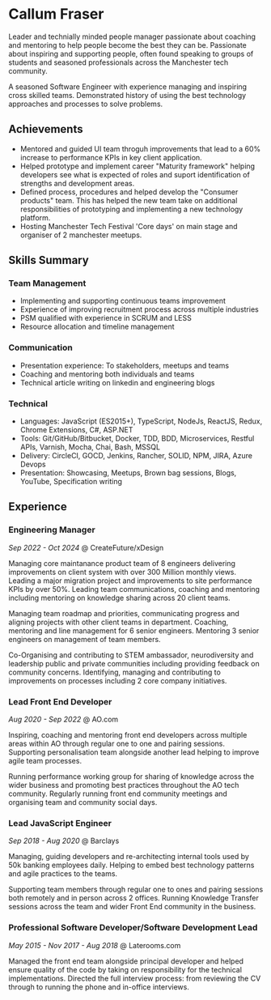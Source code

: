 # Callum Fraser

Leader and technially minded people manager passionate about coaching and mentoring to help people become the best they can be. Passionate about inspiring and supporting people, often found speaking to groups of students and seasoned professionals across the Manchester tech community.

A seasoned Software Engineer with experience managing and inspiring cross skilled teams. Demonstrated history of using the best technology approaches and processes to solve problems.

## Achievements

* Mentored and guided UI team throguh improvements that lead to a 60% increase to performance KPIs in key client application.
* Helped prototype and implement career "Maturity framework" helping developers see what is expected of roles and suport identification of strengths and development areas.  
* Defined process, procedures and helped develop the "Consumer products" team. This has helped the new team take on additional responsibilities of prototyping and implementing a new technology platform.
* Hosting Manchester Tech Festival 'Core days' on main stage and organiser of 2 manchester meetups.

## Skills Summary

### Team Management

* Implementing and supporting continuous teams improvement
* Experience of improving recruitment process across multiple industries
* PSM qualified with experience in SCRUM and LESS
* Resource allocation and timeline management

### Communication

* Presentation experience: To stakeholders, meetups and teams
* Coaching and mentoring both individuals and teams
* Technical article writing on linkedin and engineering blogs

### Technical

* Languages: JavaScript (ES2015+), TypeScript, NodeJs, ReactJS, Redux, Chrome Extensions, C#, ASP.NET
* Tools: Git/GitHub/Bitbucket, Docker, TDD, BDD, Microservices, Restful APIs, Varnish, Mocha, Chai, Bash, MSSQL
* Delivery: CircleCI, GOCD, Jenkins, Rancher, SOLID, NPM, JIRA, Azure Devops
* Presentation: Showcasing, Meetups, Brown bag sessions, Blogs, YouTube, Specification writing

## Experience

### Engineering Manager
*Sep 2022 - Oct 2024* @ CreateFuture/xDesign

Managing core maintanance product team of 8 engineers delivering improvements on client system with over 300 Million monthly views. Leading a major migration project and improvements to site performance KPIs by over 50%. Leading team communications, coaching and mentoring including mentoring on knowledge sharing across 20 client teams.

Managing team roadmap and priorities, communicating progress and aligning projects with other client teams in department. Coaching, mentoring and line management for 6 senior engineers. Mentoring 3 senior engineers on management of team members.

Co-Organising and contributing to STEM ambassador, neurodiversity and leadership public and private communities including providing feedback on community concerns. Identifying, managing and contributing to improvements on processes including 2 core company initiatives.

### Lead Front End Developer
*Aug 2020 - Sep 2022* @ AO.com

Inspiring, coaching and mentoring front end developers across multiple areas within AO through regular one to one and pairing sessions. Supporting personalisation team alongside another lead helping to improve agile team processes.

Running performance working group for sharing of knowledge across the wider business and promoting best practices throughout the AO tech community. Regularly running front end community meetings and organising team and community social days.

### Lead JavaScript Engineer 
*Sep 2018 - Aug 2020* @ Barclays

Managing, guiding developers and re-architecting internal tools used by 50k banking employees daily. Helping to embed best technology patterns and agile practices to the teams.

Supporting team members through regular one to ones and pairing sessions both remotely and in person across 2 offices. Running Knowledge Transfer sessions across the team and wider Front End community in the business. 

### Professional Software Developer/Software Development Lead
*May 2015 - Nov 2017 - Aug 2018* @ Laterooms.com

Managed the front end team alongside principal developer and helped ensure quality of the code by taking on responsibility for the technical implementations. Directed the full interview process: from reviewing the CV through to running the phone and in-office interviews.
